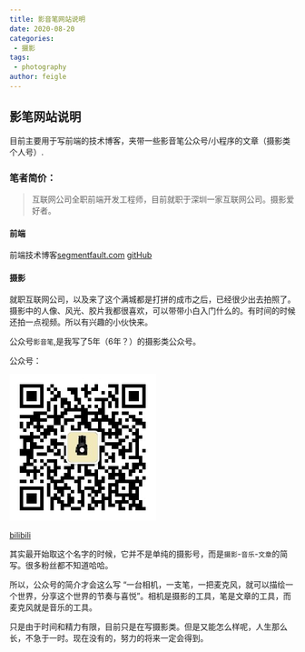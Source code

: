 ```yaml
---
title: 影音笔网站说明
date: 2020-08-20
categories:
 - 摄影
tags:
 - photography
author: feigle
---
```

## 影笔网站说明

目前主要用于写前端的技术博客，夹带一些影音笔公众号/小程序的文章（摄影类个人号）.

### 笔者简价： 

> 互联网公司全职前端开发工程师，目前就职于深圳一家互联网公司。摄影爱好者。

#### 前端

前端技术博客[segmentfault.com](https://segmentfault.com/u/mayunlaoxi)
[gitHub](https://github.com/maYunLaoXi)

#### 摄影

就职互联网公司，以及来了这个满城都是打拼的成市之后，已经很少出去拍照了。摄影中的人像、风光、胶片我都很喜欢，可以带带小白入门什么的。有时间的时候还拍一点视频。所以有兴趣的小伙快来。

公众号`影音笔`,是我写了5年（6年？）的摄影类公众号。

公众号： 

![yingyinbi-qrcode.jpg](../images/yingyinbi-qrcode.jpg)

[bilibili](https://space.bilibili.com/275337660)

其实最开始取这个名字的时候，它并不是单纯的摄影号，而是`摄影`-`音乐`-`文章`的简写。很多粉丝都不知道哈哈。

所以，公众号的简介才会这么写 “一台相机，一支笔，一把麦克风，就可以描绘一个世界，分享这个世界的节奏与喜悦”。相机是摄影的工具，笔是文章的工具，而麦克风就是音乐的工具。

只是由于时间和精力有限，目前只是在写摄影类。但是又能怎么样呢，人生那么长，不急于一时。现在没有的，努力的将来一定会得到。
